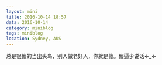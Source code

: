 ```yaml
---
layout: mini
title: 2016-10-14 18:57
data: 2016-10-14
category: miniblog
tags: miniblog
location: Sydney, AUS
---
```

总是很傻的当出头鸟，别人做老好人，你就是傻。傻逼少说话←_←